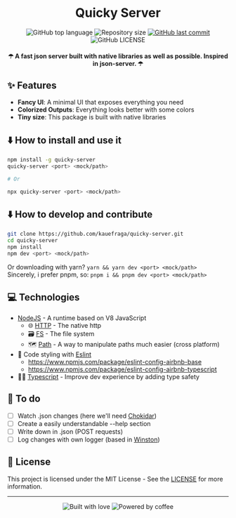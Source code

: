 <h1 align="center">Quicky Server</h1>

<p align="center">
  <img
    alt="GitHub top language"
    src="https://img.shields.io/github/languages/top/kauefraga/quicky-server.svg"
  />
  <img
    alt="Repository size"
    src="https://img.shields.io/github/repo-size/kauefraga/quicky-server.svg"
  />
  <a href="https://github.com/kauefraga/quicky-server/commits/main">
    <img
      alt="GitHub last commit"
      src="https://img.shields.io/github/last-commit/kauefraga/quicky-server.svg"
    />
  </a>
  <img
    alt="GitHub LICENSE"
    src="https://img.shields.io/github/license/kauefraga/quicky-server.svg"
  />
</p>

<h4 align="center">☂ A fast json server built with native libraries as well as possible. Inspired in json-server.  ☂</h4>

## ✨ Features

- **Fancy UI**: A minimal UI that exposes everything you need
- **Colorized Outputs**: Everything looks better with some colors
- **Tiny size**: This package is built with native libraries

## ⬇️ How to install and use it

```bash
npm install -g quicky-server
quicky-server <port> <mock/path>

# Or

npx quicky-server <port> <mock/path>
```

## ⬇️ How to develop and contribute

```bash
git clone https://github.com/kauefraga/quicky-server.git
cd quicky-server
npm install
npm dev <port> <mock/path>
```
Or downloading with yarn? `yarn && yarn dev <port> <mock/path>`
<br/>
Sincerely, i prefer pnpm, so: `pnpm i && pnpm dev <port> <mock/path>`

## 💻 Technologies

- [NodeJS](https://nodejs.org) - A runtime based on V8 JavaScript
  - 🌐 [HTTP](https://nodejs.org/api/http.html) - The native http
  - 🗃 [FS](https://nodejs.org/api/fs.html) - The file system
  - 🗺 [Path](https://nodejs.org/api/path.html) - A way to manipulate paths much easier (cross platform)
- 💄 Code styling with [Eslint](https://eslint.org)
  - https://www.npmjs.com/package/eslint-config-airbnb-base
  - https://www.npmjs.com/package/eslint-config-airbnb-typescript
- 🧑‍💻 [Typescript](https://www.typescriptlang.org) - Improve dev experience by adding type safety

## 📑 To do

- [ ] Watch .json changes (here we'll need [Chokidar](https://www.npmjs.com/package/chokidar))
- [ ] Create a easily understandable --help section
- [ ] Write down in .json (POST requests)
- [ ] Log changes with own logger (based in [Winston](https://www.npmjs.com/package/winston))

## 📝 License

This project is licensed under the MIT License - See the [LICENSE](https://github.com/kauefraga/quicky-server/blob/main/LICENSE) for more information.

---

<div align="center" display="flex">
  <img alt="Built with love" src="https://forthebadge.com/images/badges/built-with-love.svg">
  <img alt="Powered by coffee" src="https://forthebadge.com/images/badges/powered-by-coffee.svg">
</div>
